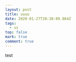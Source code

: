```yaml
---
layout: post
title: uuuu
date: 2020-01-27T20:38:09.864Z
tags:
  - ss
top: false
mark: true
comment: true
---
```

test